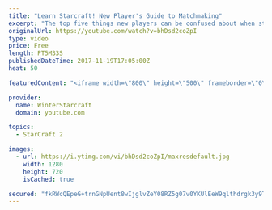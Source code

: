 ```yaml
---
title: "Learn Starcraft! New Player's Guide to Matchmaking"
excerpt: "The top five things new players can be confused about when starting off playing Starcraft 2!"
originalUrl: https://youtube.com/watch?v=bhDsd2coZpI
type: video
price: Free
length: PT5M33S
publishedDateTime: 2017-11-19T17:05:00Z
heat: 50

featuredContent: "<iframe width=\"800\" height=\"500\" frameborder=\"0\" src=\"https://www.youtube.com/embed/bhDsd2coZpI\" allow=\"accelerometer; autoplay; encrypted-media; gyroscope; picture-in-picture\" allowfullscreen></iframe>"

provider:
  name: WinterStarcraft
  domain: youtube.com

topics:
  - StarCraft 2

images:
  - url: https://i.ytimg.com/vi/bhDsd2coZpI/maxresdefault.jpg
    width: 1280
    height: 720
    isCached: true

secured: "fkRWcQEpeG+trnGNpUent8wIjglvZeY08RZ5g07v0YKUlEeW9qlthdrgk3y9TqaE8keD9OC9H78LPbqonYHHGiBeeZeWtiTfEaOepb6tba4gaPXHvrAwAOgL/MstG2O20GsJZZkAgM83LHZYUMtUS+lz91tgWGLPV7h8G96QmvD0oxb4Xp3XCQeMZ0CRP6eoPZlL4z16Ii872HArBXV8sJSmJMzk97aOFQ032voJtLJUQa/w62LFKy3a4oMpslijSMWsTuG7E1LcT6QnoqymFII56YgHzRzxQnKUq+Gcerbcn5BJzh10k95qF+nwL1/M1/xW1Vt5ftMQ9ARy2U9/rQIWUxoKcGTpMHc+o+ZBJbSTHierl4Qowdss1rsZuJSMw9a6kp7lrH1QzEfmdtODHOvsh7ujBl3S+MC6HKT8EPc=;XXegx1LMzagsbdPJC2OWxw=="
---
```


